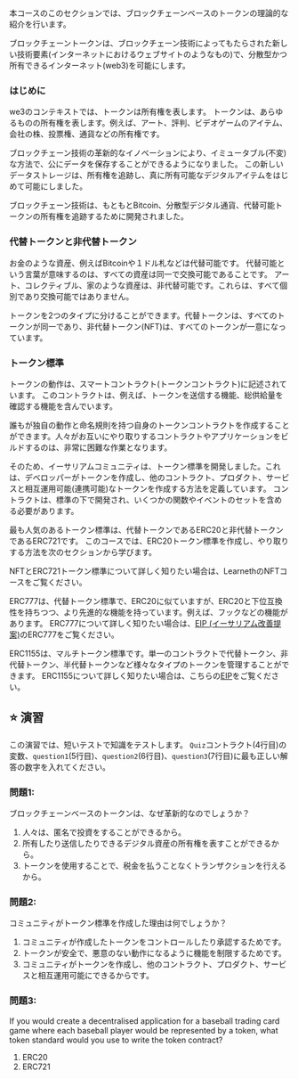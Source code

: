 本コースのこのセクションでは、ブロックチェーンベースのトークンの理論的な紹介を行います。

ブロックチェーントークンは、ブロックチェーン技術によってもたらされた新しい技術要素(インターネットにおけるウェブサイトのようなもの)で、分散型かつ所有できるインターネット(web3)を可能にします。

### はじめに

we3のコンテキストでは、トークンは所有権を表します。 トークンは、あらゆるものの所有権を表します。例えば、アート、評判、ビデオゲームのアイテム、会社の株、投票権、通貨などの所有権です。

ブロックチェーン技術の革新的なイノベーションにより、イミュータブル(不変)な方法で、公にデータを保存することができるようになりました。
この新しいデータストレージは、所有権を追跡し、真に所有可能なデジタルアイテムをはじめて可能にしました。

ブロックチェーン技術は、もともとBitcoin、分散型デジタル通貨、代替可能トークンの所有権を追跡するために開発されました。

### 代替トークンと非代替トークン

お金のような資産、例えばBitcoinや１ドル札などは代替可能です。 代替可能という言葉が意味するのは、すべての資産は同一で交換可能であることです。 アート、コレクティブル、家のような資産は、非代替可能です。これらは、すべて個別であり交換可能ではありません。

トークンを2つのタイプに分けることができます。代替トークンは、すべてのトークンが同一であり、非代替トークン(NFT)は、すべてのトークンが一意になっています。

### トークン標準

トークンの動作は、スマートコントラクト(トークンコントラクト)に記述されています。 このコントラクトは、例えば、トークンを送信する機能、総供給量を確認する機能を含んでいます。

誰もが独自の動作と命名規則を持つ自身のトークンコントラクトを作成することができます。人々がお互いにやり取りするコントラクトやアプリケーションをビルドするのは、非常に困難な作業となります。

そのため、イーサリアムコミュニティは、トークン標準を開発しました。これは、デベロッパーがトークンを作成し、他のコントラクト、プロダクト、サービスと相互運用可能(連携可能)なトークンを作成する方法を定義しています。 コントラクトは、標準の下で開発され、いくつかの関数やイベントのセットを含める必要があります。

最も人気のあるトークン標準は、代替トークンであるERC20と非代替トークンであるERC721です。 このコースでは、ERC20トークン標準を作成し、やり取りする方法を次のセクションから学びます。

NFTとERC721トークン標準について詳しく知りたい場合は、LearnethのNFTコースをご覧ください。

ERC777は、代替トークン標準で、ERC20に似ていますが、ERC20と下位互換性を持ちつつ、より先進的な機能を持っています。例えば、フックなどの機能があります。 ERC777について詳しく知りたい場合は、<a href="https://eips.ethereum.org/EIPS/eip-777" target="_blank">EIP (イーサリアム改善提案)</a>のERC777をご覧ください。

ERC1155は、マルチトークン標準です。単一のコントラクトで代替トークン、非代替トークン、半代替トークンなど様々なタイプのトークンを管理することができます。
ERC1155について詳しく知りたい場合は、こちらの<a href="https://eips.ethereum.org/EIPS/eip-1155" target="_blank">EIP</a>をご覧ください。

## ⭐️ 演習

この演習では、短いテストで知識をテストします。
`Quiz`コントラクト(4行目)の変数、`question1`(5行目)、`question2`(6行目)、`question3`(7行目)に最も正しい解答の数字を入れてください。

### 問題1:

ブロックチェーンベースのトークンは、なぜ革新的なのでしょうか？

1. 人々は、匿名で投資をすることができるから。
2. 所有したり送信したりできるデジタル資産の所有権を表すことができるから。
3. トークンを使用することで、税金を払うことなくトランザクションを行えるから。

### 問題2:

コミュニティがトークン標準を作成した理由は何でしょうか？

1. コミュニティが作成したトークンをコントロールしたり承認するためです。
2. トークンが安全で、悪意のない動作になるように機能を制限するためです。
3. コミュニティがトークンを作成し、他のコントラクト、プロダクト、サービスと相互運用可能にできるからです。

### 問題3:

If you would create a decentralised application for a baseball trading card game where each baseball player would be represented by a token, what token standard would you use to write the token contract?

1. ERC20
2. ERC721